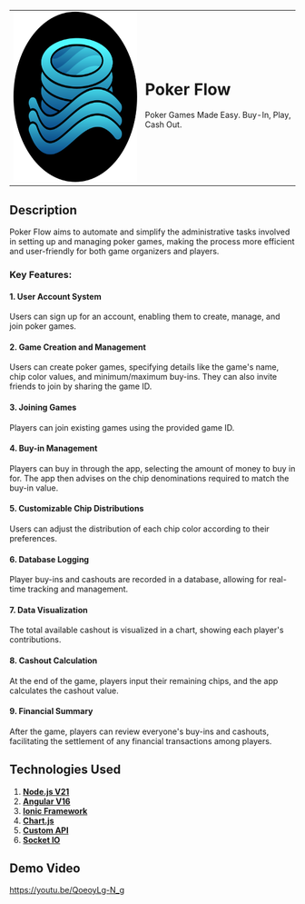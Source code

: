 <table style="border-collapse: collapse; border: none;">
  <tr>
    <td style="border: none;">
      <img src="https://github.com/alexdalgleishmorel/poker-flow-app/blob/main/src/assets/logo-dark.svg" alt="alt text" width="300" height="300">
    </td>
    <td style="border: none;">
      <h1>Poker Flow</h1>
      <p>Poker Games Made Easy. Buy-In, Play, Cash Out.</p>
    </td>
  </tr>
</table>

## Description
Poker Flow aims to automate and simplify the administrative tasks involved in setting up and managing poker games, making the process more efficient and user-friendly for both game organizers and players.

### Key Features:
#### 1. **User Account System**
Users can sign up for an account, enabling them to create, manage, and join poker games.
#### 2. **Game Creation and Management**
Users can create poker games, specifying details like the game's name, chip color values, and minimum/maximum buy-ins. They can also invite friends to join by sharing the game ID.
#### 3. **Joining Games**
Players can join existing games using the provided game ID.
#### 4. **Buy-in Management**
Players can buy in through the app, selecting the amount of money to buy in for. The app then advises on the chip denominations required to match the buy-in value.
#### 5. **Customizable Chip Distributions**
Users can adjust the distribution of each chip color according to their preferences.
#### 6. **Database Logging**
Player buy-ins and cashouts are recorded in a database, allowing for real-time tracking and management.
#### 7. **Data Visualization**
The total available cashout is visualized in a chart, showing each player's contributions.
#### 8. **Cashout Calculation**
At the end of the game, players input their remaining chips, and the app calculates the cashout value.
#### 9. **Financial Summary**
After the game, players can review everyone's buy-ins and cashouts, facilitating the settlement of any financial transactions among players.

## Technologies Used
1. **[Node.js V21](https://nodejs.org/en)**
2. **[Angular V16](https://angular.io/)**
3. **[Ionic Framework](https://ionicframework.com/)**
4. **[Chart.js](https://www.chartjs.org/)**
5. **[Custom API](https://github.com/alexdalgleishmorel/poker-flow-api)**
7. **[Socket IO](https://www.npmjs.com/package/ngx-socket-io)**

## Demo Video
https://youtu.be/QoeoyLg-N_g
